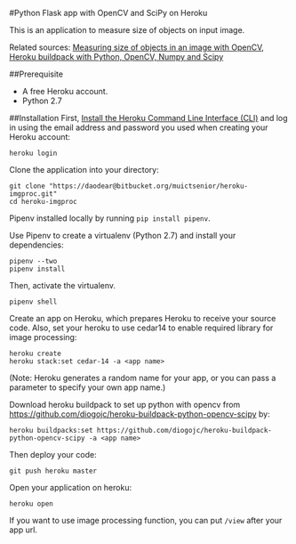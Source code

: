 #Python Flask app with OpenCV and SciPy on Heroku

This is an application to measure size of objects on input image.

Related sources: [Measuring size of objects in an image with OpenCV](https://www.pyimagesearch.com/2016/03/28/measuring-size-of-objects-in-an-image-with-opencv/), [Heroku buildpack with Python, OpenCV, Numpy and Scipy](https://github.com/diogojc/heroku-buildpack-python-opencv-scipy)

##Prerequisite
- A free Heroku account.
- Python 2.7


##Installation
First, [Install the Heroku Command Line Interface (CLI)](https://devcenter.heroku.com/articles/getting-started-with-python#set-up) and log in using the email address and password you used when creating your Heroku account:
```
heroku login
```

Clone the application into your directory:
```
git clone "https://daodear@bitbucket.org/muictsenior/heroku-imgproc.git"
cd heroku-imgproc
``` 

Pipenv installed locally by running `pip install pipenv`.

Use Pipenv to create a virtualenv (Python 2.7) and install your dependencies:
```
pipenv --two
pipenv install
```

Then, activate the virtualenv.
```
pipenv shell
```

Create an app on Heroku, which prepares Heroku to receive your source code. Also, set your heroku to use cedar14 to enable required library for image processing:
```
heroku create
heroku stack:set cedar-14 -a <app name>
```
(Note: Heroku generates a random name for your app, or you can pass a parameter to specify your own app name.)

Download heroku buildpack to set up python with opencv from https://github.com/diogojc/heroku-buildpack-python-opencv-scipy by:
```
heroku buildpacks:set https://github.com/diogojc/heroku-buildpack-python-opencv-scipy -a <app name>
```

Then deploy your code:
```
git push heroku master
```

Open your application on heroku: 
```
heroku open
```

If you want to use image processing function, you can put `/view` after your app url.
